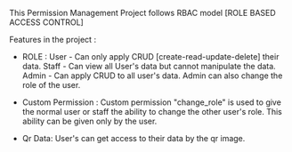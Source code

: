 This Permission Management Project follows RBAC model [ROLE BASED ACCESS CONTROL]

Features in the project :
- ROLE :
    User - Can only apply CRUD [create-read-update-delete] their data.
    Staff - Can view all User's data but cannot manipulate the data.
    Admin - Can apply CRUD to all user's data. Admin can also change the role of the user.

- Custom Permission :
  Custom permission "change_role" is used to give the normal user or staff the ability to change the other user's role. This ability can be given only by the user.

- Qr Data:
   User's can get access to their data by the qr image.
